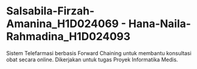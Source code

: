 # Salsabila-Firzah-Amanina_H1D024069 - Hana-Naila-Rahmadina_H1D024093
Sistem Telefarmasi berbasis Forward Chaining untuk membantu konsultasi obat secara online. 
Dikerjakan untuk tugas Proyek Informatika Medis.
